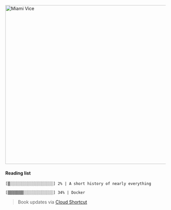 [<img src="https://media.giphy.com/media/l0IsIMQkVZ0UK1Q7C/giphy.gif" alt="Miami Vice" width="800" height="500">](https://www.youtube.com/watch?v=-aMCzRj3Syg)

  #### Reading list

  ```
  [▒░░░░░░░░░░░░░░░░░░░] 2% | A short history of nearly everything
  
  [▒▒▒▒▒▒▒░░░░░░░░░░░░░] 34% | Docker
  ```

  > Book updates via [Cloud Shortcut](https://github.com/saschazengler/progress_bar_shortcut)
  